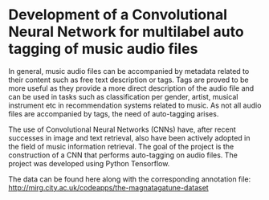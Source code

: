 # Development of a Convolutional Neural Network for multilabel auto tagging of music audio files

In general, music audio files can be accompanied by metadata related to their content such as free text description or tags. Tags are proved to be more useful as they provide a more direct description of the audio file and can be used in tasks such as classification per gender, artist, musical instrument etc in recommendation systems related to music. As not all audio files are accompanied by tags, the need of auto-tagging arises.

The use of Convolutional Neural Networks (CNNs) have, after recent successes in image and text retrieval, also have been actively adopted in the field of music information retrieval. The goal of the project is the construction of a CNN that performs auto-tagging on audio files. The project was developed using Python Tensorflow.


The data can be found here along with the corresponding annotation file: http://mirg.city.ac.uk/codeapps/the-magnatagatune-dataset
